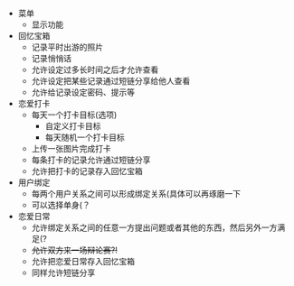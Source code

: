 - 菜单
    - 显示功能
- 回忆宝箱
    - 记录平时出游的照片
    - 记录悄悄话
    - 允许设定过多长时间之后才允许查看
    - 允许设定把某些记录通过短链分享给他人查看
    - 允许给记录设定密码、提示等
- 恋爱打卡
    - 每天一个打卡目标(选项)
        - 自定义打卡目标
        - 每天随机一个打卡目标
    - 上传一张图片完成打卡
    - 每条打卡的记录允许通过短链分享
    - 允许把打卡的记录存入回忆宝箱
- 用户绑定
    - 每两个用户关系之间可以形成绑定关系(具体可以再琢磨一下
    - 可以选择单身(？
- 恋爱日常
    - 允许绑定关系之间的任意一方提出问题或者其他的东西，然后另外一方满足(?
    - ~~允许双方来一场辩论赛?!~~
    - 允许把恋爱日常存入回忆宝箱
    - 同样允许短链分享